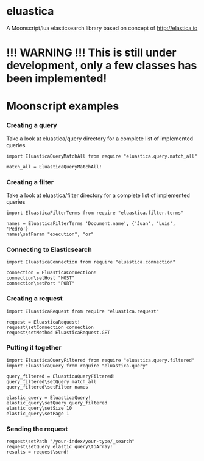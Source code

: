 eluastica
=========
A Moonscript/lua elasticsearch library based on concept of http://elastica.io


# !!! WARNING !!! This is still under development, only a few classes has been implemented!

# Moonscript examples

### Creating a query
Take a look at eluastica/query directory for a complete list of implemented queries
```moon
import EluasticaQueryMatchAll from require "eluastica.query.match_all"

match_all = EluasticaQueryMatchAll!
```

### Creating a filter
Take a look at eluastica/filter directory for a complete list of implemented queries
```moon
import EluasticaFilterTerms from require "eluastica.filter.terms"

names = EluasticaFilterTerms 'Document.name', {'Juan', 'Luis', 'Pedro'}
names\setParam "execution", "or"
```

### Connecting to Elasticsearch
```moon
import EluasticaConnection from require "eluastica.connection"

connection = EluasticaConnection!
connection\setHost "HOST"
connection\setPort "PORT"
```

### Creating a request
```moon
import EluasticaRequest from require "eluastica.request"

request = EluasticaRequest!
request\setConnection connection
request\setMethod EluasticaRequest.GET
```

### Putting it together
```moon
import EluasticaQueryFiltered from require "eluastica.query.filtered"
import EluasticaQuery from require "eluastica.query"

query_filtered = EluasticaQueryFiltered!
query_filtered\setQuery match_all
query_filtered\setFilter names

elastic_query = EluasticaQuery!
elastic_query\setQuery query_filtered
elastic_query\setSize 10
elastic_query\setPage 1
```

### Sending the request
```moon
request\setPath "/your-index/your-type/_search"
request\setQuery elastic_query\toArray!
results = request\send!
```
